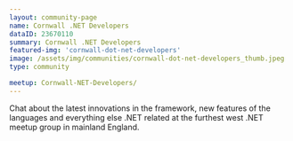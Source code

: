 ```yaml
---
layout: community-page
name: Cornwall .NET Developers
dataID: 23670110
summary: Cornwall .NET Developers
featured-img: 'cornwall-dot-net-developers'
image: /assets/img/communities/cornwall-dot-net-developers_thumb.jpeg
type: community

meetup: Cornwall-NET-Developers/
---
```

Chat about the latest innovations in the framework, new features of the languages
and everything else .NET related at the furthest west .NET meetup group in mainland England.
